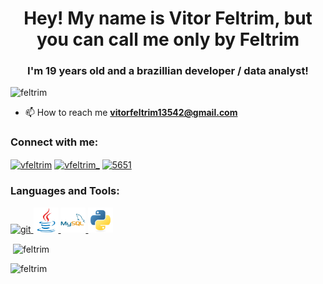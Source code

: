 <h1 align="center">Hey! My name is Vitor Feltrim, but you can call me only by Feltrim</h1>
<h3 align="center">I'm 19 years old and a brazillian developer / data analyst!</h3>

<p align="left"> <img src="https://komarev.com/ghpvc/?username=feltrim&label=Profile%20views&color=0e75b6&style=flat" alt="feltrim" /> </p>

- 📫 How to reach me **vitorfeltrim13542@gmail.com**

<h3 align="left">Connect with me:</h3>
<p align="left">
<a href="https://linkedin.com/in/vfeltrim" target="blank"><img align="center" src="https://raw.githubusercontent.com/rahuldkjain/github-profile-readme-generator/master/src/images/icons/Social/linked-in-alt.svg" alt="vfeltrim" height="30" width="40" /></a>
<a href="https://instagram.com/vfeltrim_" target="blank"><img align="center" src="https://raw.githubusercontent.com/rahuldkjain/github-profile-readme-generator/master/src/images/icons/Social/instagram.svg" alt="vfeltrim_" height="30" width="40" /></a>
<a href="https://discord.gg/5651" target="blank"><img align="center" src="https://raw.githubusercontent.com/rahuldkjain/github-profile-readme-generator/master/src/images/icons/Social/discord.svg" alt="5651" height="30" width="40" /></a>
</p>

<h3 align="left">Languages and Tools:</h3>
<p align="left"> <a href="https://git-scm.com/" target="_blank" rel="noreferrer"> <img src="https://www.vectorlogo.zone/logos/git-scm/git-scm-icon.svg" alt="git" width="40" height="40"/> </a> <a href="https://www.java.com" target="_blank" rel="noreferrer"> <img src="https://raw.githubusercontent.com/devicons/devicon/master/icons/java/java-original.svg" alt="java" width="40" height="40"/> </a> <a href="https://www.mysql.com/" target="_blank" rel="noreferrer"> <img src="https://raw.githubusercontent.com/devicons/devicon/master/icons/mysql/mysql-original-wordmark.svg" alt="mysql" width="40" height="40"/> </a> <a href="https://www.python.org" target="_blank" rel="noreferrer"> <img src="https://raw.githubusercontent.com/devicons/devicon/master/icons/python/python-original.svg" alt="python" width="40" height="40"/> </a> </p>

<p>&nbsp;<img align="center" src="https://github-readme-stats.vercel.app/api?username=feltrim&show_icons=true&theme=dark&locale=en" alt="feltrim" /></p>

<p><img align="left" src="https://github-readme-stats.vercel.app/api/top-langs?username=feltrim&show_icons=true&theme=dark&locale=en&layout=compact" alt="feltrim" /></p>
